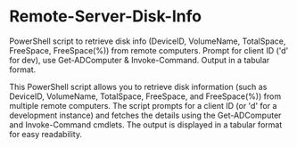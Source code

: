 # Remote-Server-Disk-Info
PowerShell script to retrieve disk info (DeviceID, VolumeName, TotalSpace, FreeSpace, FreeSpace(%)) from remote computers. Prompt for client ID ('d' for dev), use Get-ADComputer &amp; Invoke-Command. Output in a tabular format.

This PowerShell script allows you to retrieve disk information (such as DeviceID, VolumeName, TotalSpace, FreeSpace, and FreeSpace(%)) from multiple remote computers. The script prompts for a client ID (or 'd' for a development instance) and fetches the details using the Get-ADComputer and Invoke-Command cmdlets. The output is displayed in a tabular format for easy readability.
